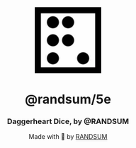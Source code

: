 <div align="center">
  <img width="150" height="150" src="https://raw.githubusercontent.com/RANDSUM/randsum/main/icon.webp">
  <h1>@randsum/5e</h1>
  <h3>Daggerheart Dice, by @RANDSUM</h3>

<div align="center">
Made with 👹 by <a href="https://github.com/RANDSUM">RANDSUM</a>
</div>
